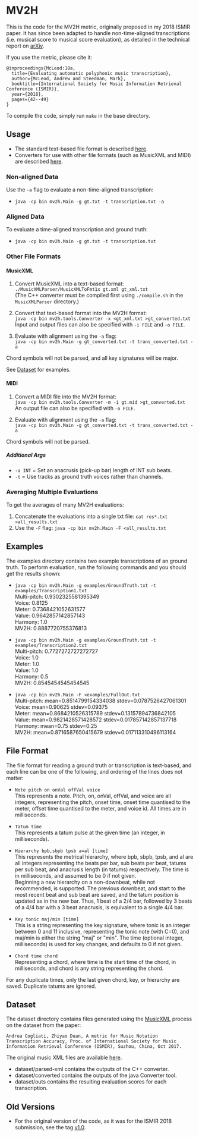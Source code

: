 # MV2H

This is the code for the MV2H metric, originally proposed in my 2018 ISMIR paper. It has since been adapted to handle non-time-aligned transcriptions (i.e. musical score to musical score evaluation), as detailed in the technical report on [arXiv](https://arxiv.org/abs/1906.00566).

If you use the metric, please cite it:

```
@inproceedings{McLeod:18a,
  title={Evaluating automatic polyphonic music transcription},
  author={McLeod, Andrew and Steedman, Mark},
  booktitle={International Society for Music Information Retrieval Conference (ISMIR)},
  year={2018},
  pages={42--49}
}
```

To compile the code, simply run `make` in the base directory.

## Usage
* The standard text-based file format is described [here](#File-Format).
* Converters for use with other file formats (such as MusicXML and MIDI) are described [here](#Other-File-Formats).

### Non-aligned Data
Use the `-a` flag to evaluate a non-time-aligned transcription:
* `java -cp bin mv2h.Main -g gt.txt -t transcription.txt -a`

### Aligned Data
To evaluate a time-aligned transcription and ground truth:
* `java -cp bin mv2h.Main -g gt.txt -t transcription.txt`

### Other File Formats
#### MusicXML
1. Convert MusicXML into a text-based format:  
`./MusicXMLParser/MusicXMLToFmt1x gt.xml gt_xml.txt`  
(The C++ converter must be compiled first using `./compile.sh` in the `MusicXMLParser` directory.)

2. Convert that text-based format into the MV2H format:  
`java -cp bin mv2h.tools.Converter -x <gt_xml.txt >gt_converted.txt`  
Input and output files can also be specified with `-i FILE` and `-o FILE`. 

3. Evaluate with alignment using the `-a` flag:  
`java -cp bin mv2h.Main -g gt_converted.txt -t trans_converted.txt -a`

Chord symbols will not be parsed, and all key signatures will be major.

See [Dataset](#dataset) for examples.

#### MIDI
1. Convert a MIDI file into the MV2H format:  
`java -cp bin mv2h.tools.Converter -m -i gt.mid >gt_converted.txt`  
An output file can also be specified with `-o FILE`. 

2. Evaluate with alignment using the `-a` flag:  
`java -cp bin mv2h.Main -g gt_converted.txt -t trans_converted.txt -a`

Chord symbols will not be parsed.

##### Additional Args
* `-a INT` = Set an anacrusis (pick-up bar) length of INT sub beats.
* `-t` = Use tracks as ground truth voices rather than channels.

### Averaging Multiple Evaluations
To get the averages of many MV2H evaluations:
1. Concatenate the evaluations into a single txt file: `cat res*.txt >all_results.txt`
2. Use the `-F` flag: `java -cp bin mv2h.Main -F <all_results.txt`


## Examples
The examples directory contains two example transcriptions of an ground truth. To perform evaluation, run the following commands and you should get the results shown:

 * `java -cp bin mv2h.Main -g examples/GroundTruth.txt -t examples/Transcription1.txt`  
Multi-pitch: 0.9302325581395349  
Voice: 0.8125  
Meter: 0.7368421052631577  
Value: 0.9642857142857143  
Harmony: 1.0  
MV2H: 0.8887720755376813  
 
 * `java -cp bin mv2h.Main -g examples/GroundTruth.txt -t examples/Transcription2.txt`  
Multi-pitch: 0.7727272727272727  
Voice: 1.0  
Meter: 1.0  
Value: 1.0  
Harmony: 0.5  
MV2H: 0.8545454545454545  
 
 * `java -cp bin mv2h.Main -F <examples/FullOut.txt`  
Multi-pitch: mean=0.8514799154334038 stdev=0.0787526427061301  
Voice: mean=0.90625 stdev=0.09375  
Meter: mean=0.8684210526315789 stdev=0.13157894736842105  
Value: mean=0.9821428571428572 stdev=0.017857142857137718  
Harmony: mean=0.75 stdev=0.25  
MV2H: mean=0.8716587650415679 stdev=0.017113310496113164  


## File Format
The file format for reading a ground truth or transcription is text-based, and each line can be one of the following, and ordering of the lines does not matter:

 * `Note pitch on onVal offVal voice`  
This represents a note. Pitch, on, onVal, offVal, and voice are all integers, representing the pitch, onset time, onset time quantised to the meter, offset time quantised to the meter, and voice id. All times are in milliseconds.
 
 * `Tatum time`  
This represents a tatum pulse at the given time (an integer, in milliseconds).
 
 
 * `Hierarchy bpb,sbpb tpsb a=al [time]`  
This represents the metrical hierarchy, where bpb, sbpb, tpsb, and al are all integers representing the beats per bar, sub beats per beat, tatums per sub beat, and anacrusis length (in tatums) respectively. The time is in milliseconds, and assumed to be 0 if not given.  
Beginning a new hierarchy on a non-downbeat, while not recommended, is supported. The previous downbeat, and start to the most recent beat and sub beat are saved, and the tatum position is updated as in the new bar. Thus, 1 beat of a 2/4 bar, followed by 3 beats of a 4/4 bar with a 3 beat anacrusis, is equivalent to a single 4/4 bar.
 
 * `Key tonic maj/min [time]`  
This is a string representing the key signature, where tonic is an integer between 0 and 11 inclusive, representing the tonic note (with C=0), and maj/min is either the string "maj" or "min". The time (optional integer, milliseconds) is used for key changes, and defaults to 0 if not given.
 
 * `Chord time chord`  
Representing a chord, where time is the start time of the chord, in milliseconds, and chord is any string representing the chord.

For any duplicate times, only the last given chord, key, or hierarchy are saved. Duplicate tatums are ignored.


## Dataset
The dataset directory contains files generated using the [MusicXML](#MusicXML) process on the dataset from the paper:
```
Andrea Cogliati, Zhiyao Duan, A metric for Music Notation Transcription Accuracy, Proc. of International Society for Music Information Retrieval Conference (ISMIR), Suzhou, China, Oct 2017.
```
The original music XML files are available [here](https://github.com/AndreaCogliati/MetricForScoreSimilarity).
* dataset/parsed-xml contains the outputs of the C++ converter.
* dataset/converted contains the outputs of the java Converter tool.
* dataset/outs contains the resulting evaluation scores for each transcription.


## Old Versions
- For the original version of the code, as it was for the ISMIR 2018 submission, see the tag [v1.0](https://github.com/apmcleod/MV2H/releases/tag/v1.0).
